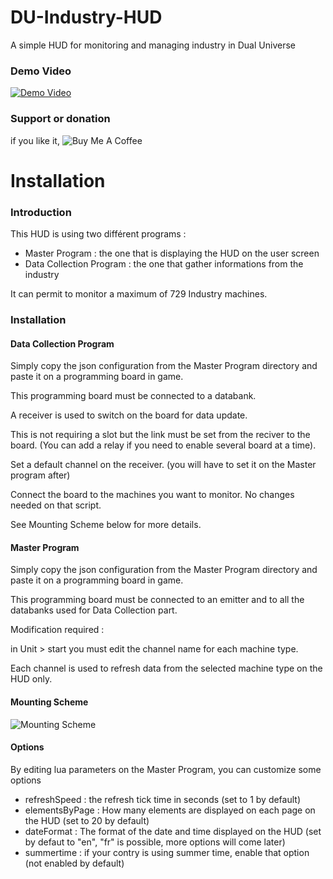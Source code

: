 # DU-Industry-HUD
A simple HUD for monitoring and managing industry in Dual Universe
 
### Demo Video

[![Demo Video](https://img.youtube.com/vi/T-t3QEe9SK4/0.jpg)](https://www.youtube.com/watch?v=T-t3QEe9SK4)

### Support or donation

if you like it, ![Buy Me A Coffee](https://github.com/Jericho1060/DU-Industry-HUD/blob/main/ressources/images/ko-fi.png?raw=true)

# Installation

### Introduction

This HUD is using two différent programs :

- Master Program : the one that is displaying the HUD on the user screen
- Data Collection Program : the one that gather informations from the industry

It can permit to monitor a maximum of 729 Industry machines.

### Installation

#### Data Collection Program

Simply copy the json configuration from the Master Program directory and paste it on a programming board in game.

This programming board must be connected to a databank.

A receiver is used to switch on the board for data update.

This is not requiring a slot but the link must be set from the reciver to the board. (You can add a relay if you need to enable several board at a time).

Set a default channel on the receiver. (you will have to set it on the Master program after)

Connect the board to the machines you want to monitor. No changes needed on that script.

See Mounting Scheme below for more details.


#### Master Program

Simply copy the json configuration from the Master Program directory and paste it on a programming board in game.

This programming board must be connected to an emitter and to all the databanks used for Data Collection part.

Modification required :

in Unit > start you must edit the channel name for each machine type.

Each channel is used to refresh data from the selected machine type on the HUD only.

#### Mounting Scheme

![Mounting Scheme](https://github.com/Jericho1060/DU-Industry-HUD/blob/main/ressources/images/DU_Industry_HUD_Mounting.jpg?raw=true)

#### Options

By editing lua parameters on the Master Program, you can customize some options

- refreshSpeed : the refresh tick time in seconds (set to 1 by default)
- elementsByPage : How many elements are displayed on each page on the HUD (set to 20 by default)
- dateFormat : The format of the date and time displayed on the HUD (set by defaut to "en", "fr" is possible, more options will come later)
- summertime : if your contry is using summer time, enable that option (not enabled by default)
